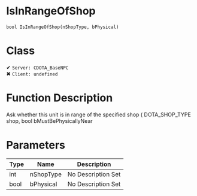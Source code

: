 # IsInRangeOfShop
```
bool IsInRangeOfShop(nShopType, bPhysical)
```
# Class
✔ `Server: CDOTA_BaseNPC`  
✖ `Client: undefined`  

# Function Description
Ask whether this unit is in range of the specified shop ( DOTA_SHOP_TYPE shop, bool bMustBePhysicallyNear
# Parameters
Type|Name|Description
--|--|--
int|nShopType|No Description Set
bool|bPhysical|No Description Set

